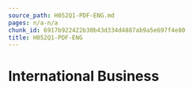 ```yaml
---
source_path: H052Q1-PDF-ENG.md
pages: n/a-n/a
chunk_id: 6917b922422b30b43d334d4887ab9a5e697f4e80
title: H052Q1-PDF-ENG
---
```

# International Business
